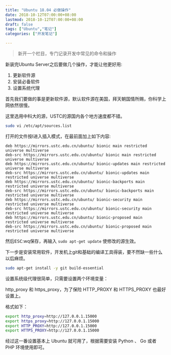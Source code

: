 ```yaml
---
title: "Ubuntu 18.04 必做操作"
date: 2018-10-12T07:00:00+08:00
lastmod: 2018-10-12T07:00:00+08:00
draft: false
tags: ["Ubuntu","笔记"]
categories: ["开发笔记"]

---
```


> 新开一个栏目，专门记录开发中常见的命令和操作

新装完Ubuntu Server之后要做几个操作，才能让他更好用:

1. 更新软件源
1. 安装必备软件
1. 设置系统代理

<!--more-->

首先我们要做的事是更新软件源，默认软件源在美国，拜天朝国情所赐，你科学上网依然很慢。

这里选用中科大的源，USTC的源国内各个地方速度都不错。

```bash
sudo vi /etc/apt/sources.list
```

打开的文件按I进入插入模式，在最前面加上如下内容:

```text
deb https://mirrors.ustc.edu.cn/ubuntu/ bionic main restricted universe multiverse
deb-src https://mirrors.ustc.edu.cn/ubuntu/ bionic main restricted universe multiverse
deb https://mirrors.ustc.edu.cn/ubuntu/ bionic-updates main restricted universe multiverse
deb-src https://mirrors.ustc.edu.cn/ubuntu/ bionic-updates main restricted universe multiverse
deb https://mirrors.ustc.edu.cn/ubuntu/ bionic-backports main restricted universe multiverse
deb-src https://mirrors.ustc.edu.cn/ubuntu/ bionic-backports main restricted universe multiverse
deb https://mirrors.ustc.edu.cn/ubuntu/ bionic-security main restricted universe multiverse
deb-src https://mirrors.ustc.edu.cn/ubuntu/ bionic-security main restricted universe multiverse
deb https://mirrors.ustc.edu.cn/ubuntu/ bionic-proposed main restricted universe multiverse
deb-src https://mirrors.ustc.edu.cn/ubuntu/ bionic-proposed main restricted universe multiverse
```

然后<kbd>ESC</kbd>:wq保存，再输入 `sudo apt-get update` 使修改的源生效。

下一步是安装常用软件，开发机上git和基础的编译工具得装，要不然缺一些什么以后麻烦。
```bash
sudo apt-get install -y git build-essential
```

设置系统级代理很简单，只需要设置两个环境变量：

http_proxy 和 https_proxy，为了保险 HTTP_PROXY 和 HTTPS_PROXY 也最好设置上。

格式如下：

```bash
export http_proxy=http://127.0.0.1.15000
export https_proxy=http://127.0.0.1.15000
export HTTP_PROXY=http://127.0.0.1.15000
export HTTPS_PROXY=http://127.0.0.1.15000
```

经过这一番设置基本上 Ubuntu 就可用了，根据需要安装 Python 、 Go 或者 PHP 环境使用即可。